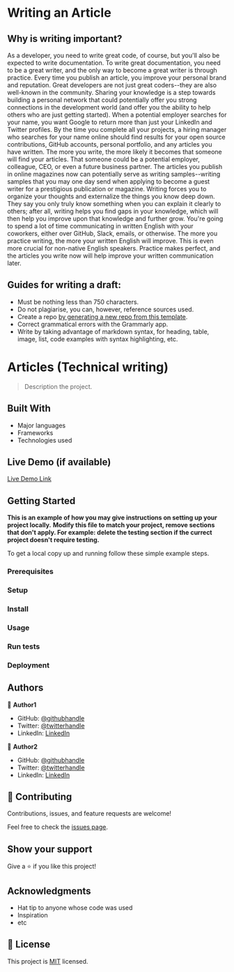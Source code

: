 # Writing an Article

## Why is writing important?

As a developer, you need to write great code, of course, but you'll also be expected to write documentation. To write great documentation, you need to be a great writer, and the only way to become a great writer is through practice.
Every time you publish an article, you improve your personal brand and reputation. Great developers are not just great coders--they are also well-known in the community. Sharing your knowledge is a step towards building a personal network that could potentially offer you strong connections in the development world (and offer you the ability to help others who are just getting started).
When a potential employer searches for your name, you want Google to return more than just your LinkedIn and Twitter profiles. By the time you complete all your projects, a hiring manager who searches for your name online should find results for your open source contributions, GitHub accounts, personal portfolio, and any articles you have written.
The more you write, the more likely it becomes that someone will find your articles. That someone could be a potential employer, colleague, CEO, or even a future business partner.
The articles you publish in online magazines now can potentially serve as writing samples--writing samples that you may one day send when applying to become a guest writer for a prestigious publication or magazine.
Writing forces you to organize your thoughts and externalize the things you know deep down. They say you only truly know something when you can explain it clearly to others; after all, writing helps you find gaps in your knowledge, which will then help you improve upon that knowledge and further grow.
You're going to spend a lot of time communicating in written English with your coworkers, either over GitHub, Slack, emails, or otherwise. The more you practice writing, the more your written English will improve. This is even more crucial for non-native English speakers. Practice makes perfect, and the articles you write now will help improve your written communication later.

## Guides for writing a draft:

- Must be nothing less than 750 characters.
- Do not plagiarise, you can, however, reference sources used.
- Create a repo [by generating a new repo from this template](https://github.com/bolah2009/articles-template/generate).
- Correct grammatical errors with the Grammarly app.
- Write by taking advantage of markdown syntax, for heading, table, image, list, code examples with syntax highlighting, etc.

# Articles (Technical writing)

> Description the project.

## Built With

- Major languages
- Frameworks
- Technologies used

## Live Demo (if available)

[Live Demo Link](https://livedemo.com)

## Getting Started

**This is an example of how you may give instructions on setting up your project locally.**
**Modify this file to match your project, remove sections that don't apply. For example: delete the testing section if the currect project doesn't require testing.**

To get a local copy up and running follow these simple example steps.

### Prerequisites

### Setup

### Install

### Usage

### Run tests

### Deployment

## Authors

👤 **Author1**

- GitHub: [@githubhandle](https://github.com/githubhandle)
- Twitter: [@twitterhandle](https://twitter.com/twitterhandle)
- LinkedIn: [LinkedIn](https://linkedin.com/in/linkedinhandle)

👤 **Author2**

- GitHub: [@githubhandle](https://github.com/githubhandle)
- Twitter: [@twitterhandle](https://twitter.com/twitterhandle)
- LinkedIn: [LinkedIn](https://linkedin.com/in/linkedinhandle)

## 🤝 Contributing

Contributions, issues, and feature requests are welcome!

Feel free to check the [issues page](../../issues/).

## Show your support

Give a ⭐️ if you like this project!

## Acknowledgments

- Hat tip to anyone whose code was used
- Inspiration
- etc

## 📝 License

This project is [MIT](./MIT.md) licensed.
